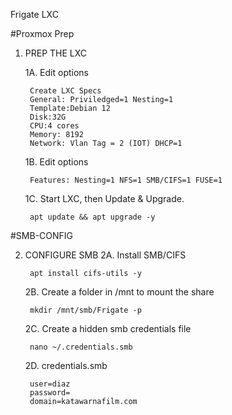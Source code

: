 Frigate LXC

#Proxmox Prep
1. PREP THE LXC

	1A. Edit options

		Create LXC Specs
		General: Priviledged=1 Nesting=1
		Template:Debian 12
		Disk:32G
		CPU:4 cores
		Memory: 8192
		Network: Vlan Tag = 2 (IOT) DHCP=1
		
	1B. Edit options

		Features: Nesting=1 NFS=1 SMB/CIFS=1 FUSE=1
		

	1C. Start LXC, then Update & Upgrade.

		apt update && apt upgrade -y


#SMB-CONFIG

2. CONFIGURE SMB
	2A. Install SMB/CIFS

		apt install cifs-utils -y


	2B. Create a folder in /mnt to mount the share

		mkdir /mnt/smb/Frigate -p


	2C. Create a hidden smb credentials file

		nano ~/.credentials.smb
	
   	2D. credentials.smb

		user=diaz
		password= 
		domain=katawarnafilm.com
